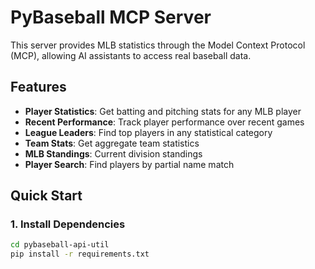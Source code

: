 # PyBaseball MCP Server

This server provides MLB statistics through the Model Context Protocol (MCP), allowing AI assistants to access real baseball data.

## Features

- **Player Statistics**: Get batting and pitching stats for any MLB player
- **Recent Performance**: Track player performance over recent games
- **League Leaders**: Find top players in any statistical category
- **Team Stats**: Get aggregate team statistics
- **MLB Standings**: Current division standings
- **Player Search**: Find players by partial name match

## Quick Start

### 1. Install Dependencies

```bash
cd pybaseball-api-util
pip install -r requirements.txt